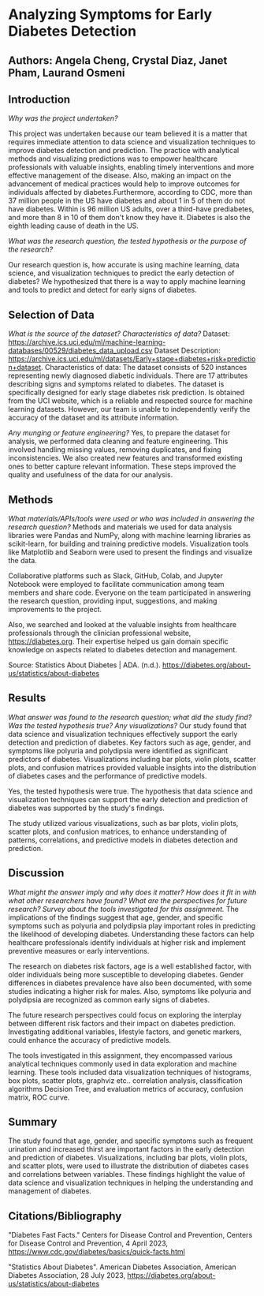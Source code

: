 # Analyzing Symptoms for Early Diabetes Detection

## Authors: Angela Cheng, Crystal Diaz, Janet Pham, Laurand Osmeni

## Introduction
_Why was the project undertaken?_

This project was undertaken because our team believed it is a matter that requires immediate attention to data science and visualization techniques to improve diabetes detection and prediction. The practice with analytical methods and visualizing predictions was to empower healthcare professionals with valuable insights, enabling timely interventions and more effective management of the disease. Also, making an impact on the advancement of medical practices would help to improve outcomes for individuals affected by diabetes.Furthermore, according to CDC, more than 37 million people in the US have diabetes and about 1 in 5 of them do not have diabetes. Within is 96 million US adults, over a third-have prediabetes, and more than 8 in 10 of them don't know they have it. Diabetes is also the eighth leading cause of death in the US. 



_What was the research question, the tested hypothesis or the purpose of the research?_

Our research question is, how accurate is using machine learning, data science, and visualization techniques to predict the early detection of diabetes? 
We hypothesized that there is a way to apply machine learning and tools to predict and detect for early signs of diabetes.

## Selection of Data
_What is the source of the dataset? Characteristics of data?_
Dataset: https://archive.ics.uci.edu/ml/machine-learning-databases/00529/diabetes_data_upload.csv
Dataset Description: https://archive.ics.uci.edu/ml/datasets/Early+stage+diabetes+risk+prediction+dataset.
Characteristics of data: 
The dataset consists of 520 instances representing newly diagnosed diabetic individuals. There are 17 attributes describing signs and symptoms related to diabetes. The dataset is specifically designed for early stage diabetes risk prediction. Is obtained from the UCI website, which is a reliable and respected source for machine learning datasets. However, our team is unable to independently verify the accuracy of the dataset and its attribute information. 


_Any munging or feature engineering?_
Yes, to prepare the dataset for analysis, we performed data cleaning and feature engineering. This involved handling missing values, removing duplicates, and fixing inconsistencies. We also created new features and transformed existing ones to better capture relevant information. These steps improved the quality and usefulness of the data for our analysis.

## Methods
_What materials/APIs/tools were used or who was included in answering the research question?_
Methods and materials we used for data analysis libraries were Pandas and NumPy, along with machine learning libraries as scikit-learn, for building and training predictive models. Visualization tools like Matplotlib and Seaborn were used to present the findings and visualize the data.

Collaborative platforms such as Slack, GitHub, Colab, and Jupyter Notebook were employed to facilitate communication among team members and share code. Everyone on the team participated in answering the research question, providing input, suggestions, and making improvements to the project.

Also, we searched and looked at the valuable insights from healthcare professionals through the clinician professional website, https://diabetes.org. Their expertise helped us gain domain specific knowledge on aspects related to diabetes detection and management.

Source: Statistics About Diabetes | ADA. (n.d.). https://diabetes.org/about-us/statistics/about-diabetes

## Results
_What answer was found to the research question; what did the study find? Was the tested hypothesis true? Any visualizations?_
Our study found that data science and visualization techniques effectively support the early detection and prediction of diabetes. Key factors such as age, gender, and symptoms like polyuria and polydipsia were identified as significant predictors of diabetes. Visualizations including bar plots, violin plots, scatter plots, and confusion matrices provided valuable insights into the distribution of diabetes cases and the performance of predictive models.

Yes, the tested hypothesis were true. The hypothesis that data science and visualization techniques can support the early detection and prediction of diabetes was supported by the study's findings.

The study utilized various visualizations, such as bar plots, violin plots, scatter plots, and confusion matrices, to enhance understanding of patterns, correlations, and predictive models in diabetes detection and prediction.


## Discussion
_What might the answer imply and why does it matter? How does it fit in with what other researchers have found? What are the perspectives for future research? Survey about the tools investigated for this assignment._
The implications of the findings suggest that age, gender, and specific symptoms such as polyuria and polydipsia play important roles in predicting the likelihood of developing diabetes. Understanding these factors can help healthcare professionals identify individuals at higher risk and implement preventive measures or early interventions.

The research on diabetes risk factors, age is a well established factor, with older individuals being more susceptible to developing diabetes. Gender differences in diabetes prevalence have also been documented, with some studies indicating a higher risk for males. Also, symptoms like polyuria and polydipsia are recognized as common early signs of diabetes.

The future research perspectives could focus on exploring the interplay between different risk factors and their impact on diabetes prediction. Investigating additional variables, lifestyle factors, and genetic markers, could enhance the accuracy of predictive models.

The tools investigated in this assignment, they encompassed various analytical techniques commonly used in data exploration and machine learning. These tools included data visualization techniques of histograms, box plots, scatter plots, graphviz etc.. correlation analysis, classification algorithms Decision Tree, and evaluation metrics of accuracy, confusion matrix, ROC curve.


## Summary
The study found that age, gender, and specific symptoms such as frequent urination and increased thirst are important factors in the early detection and prediction of diabetes. Visualizations, including bar plots, violin plots, and scatter plots, were used to illustrate the distribution of diabetes cases and correlations between variables. These findings highlight the value of data science and visualization techniques in helping the understanding and management of diabetes.

## Citations/Bibliography
"Diabetes Fast Facts." Centers for Disease Control and Prevention, Centers for Disease Control and Prevention, 4 April 2023, https://www.cdc.gov/diabetes/basics/quick-facts.html

"Statistics About Diabetes". American Diabetes Association, American Diabetes Association, 28 July 2023, https://diabetes.org/about-us/statistics/about-diabetes

